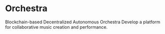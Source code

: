 # Orchestra
Blockchain-based Decentralized Autonomous Orchestra Develop a platform for collaborative music creation and performance. 
